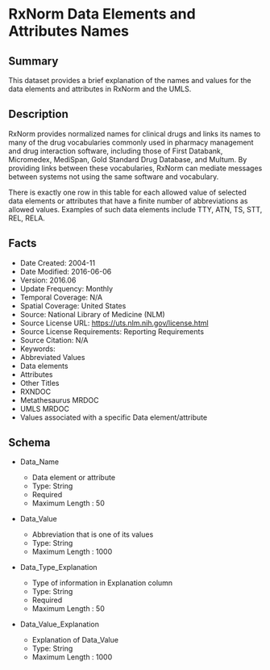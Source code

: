 # RxNorm Data Elements and Attributes Names

## Summary
This dataset provides a brief explanation of the names and values for the data elements and attributes in RxNorm and the UMLS.

## Description
RxNorm provides normalized names for clinical drugs and links its names to many of the drug vocabularies commonly used in pharmacy management and drug interaction software, including those of First Databank, Micromedex, MediSpan, Gold Standard Drug Database, and Multum. By providing links between these vocabularies, RxNorm can mediate messages between systems not using the same software and vocabulary.

There is exactly one row in this table for each allowed value of selected data elements or attributes that have a finite number of abbreviations as allowed values. Examples of such data elements include TTY, ATN, TS, STT, REL, RELA.

## Facts
- Date Created: 2004-11
- Date Modified: 2016-06-06
- Version: 2016.06
- Update Frequency: Monthly
- Temporal Coverage: N/A
- Spatial Coverage: United States
- Source: National Library of Medicine (NLM)
- Source License URL: https://uts.nlm.nih.gov/license.html
- Source License Requirements: Reporting Requirements
- Source Citation: N/A
- Keywords: 
 - Abbreviated Values
 - Data elements
 - Attributes
- Other Titles
 - RXNDOC
 - Metathesaurus MRDOC 
 - UMLS MRDOC 
 - Values associated with a specific Data element/attribute

## Schema
- Data_Name
  - Data element or attribute
  - Type: String
  - Required
  - Maximum Length : 50
  
- Data_Value
  - Abbreviation that is one of its values
  - Type: String
  - Maximum Length : 1000

- Data_Type_Explanation
  - Type of information in Explanation column
  - Type: String
  - Required
  - Maximum Length : 50

- Data_Value_Explanation
  - Explanation of Data_Value
  - Type: String
  - Maximum Length : 1000
